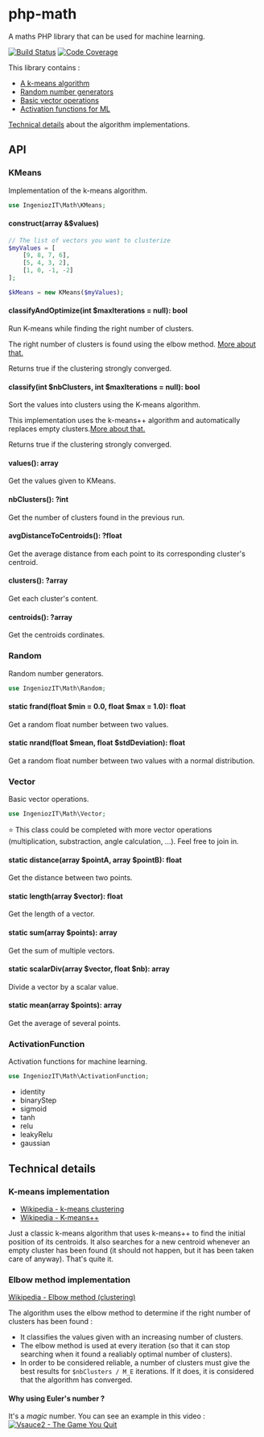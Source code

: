# php-math

A maths PHP library that can be used for machine learning.

[![Build Status](https://travis-ci.com/IngeniozIT/php-math.svg?branch=master)](https://travis-ci.com/IngeniozIT/php-math)
[![Code Coverage](https://codecov.io/gh/IngeniozIT/php-math/branch/master/graph/badge.svg)](https://codecov.io/gh/IngeniozIT/php-math)

This library contains :

- [A k-means algorithm](#kmeans)
- [Random number generators](#random)
- [Basic vector operations](#vector)
- [Activation functions for ML](#activationfunction)

[Technical details](#technical-details) about the algorithm implementations.

## API

### KMeans
Implementation of the k-means algorithm.

```php
use IngeniozIT\Math\KMeans;
```

#### construct(array &$values)

```php
// The list of vectors you want to clusterize
$myValues = [
	[9, 8, 7, 6],
	[5, 4, 3, 2],
	[1, 0, -1, -2]
];

$kMeans = new KMeans($myValues);
```

#### classifyAndOptimize(int $maxIterations = null): bool
Run K-means while finding the right number of clusters.

The right number of clusters is found using the elbow method. [More about that.](#elbow-method-implementation)

Returns true if the clustering strongly converged.

#### classify(int $nbClusters, int $maxIterations = null): bool
Sort the values into clusters using the K-means algorithm.

This implementation uses the k-means++ algorithm and automatically replaces empty clusters.[More about that.](#k-means-implementation)

Returns true if the clustering strongly converged.

#### values(): array
Get the values given to KMeans.

#### nbClusters(): ?int
Get the number of clusters found in the previous run.

#### avgDistanceToCentroids(): ?float
Get the average distance from each point to its corresponding cluster's centroid.

#### clusters(): ?array
Get each cluster's content.

#### centroids(): ?array
Get the centroids cordinates.

### Random
Random number generators.

```php
use IngeniozIT\Math\Random;
```

#### static frand(float $min = 0.0, float $max = 1.0): float
Get a random float number between two values.

#### static nrand(float $mean, float $stdDeviation): float
Get a random float number between two values with a normal distribution.

### Vector
Basic vector operations.

```php
use IngeniozIT\Math\Vector;
```

:star: This class could be completed with more vector operations (multiplication, substraction, angle calculation, ...). Feel free to join in.

#### static distance(array $pointA, array $pointB): float
Get the distance between two points.

#### static length(array $vector): float
Get the length of a vector.

#### static sum(array $points): array
Get the sum of multiple vectors.

#### static scalarDiv(array $vector, float $nb): array
Divide a vector by a scalar value.

#### static mean(array $points): array
Get the average of several points.

### ActivationFunction
Activation functions for machine learning.

```php
use IngeniozIT\Math\ActivationFunction;
```
- identity
- binaryStep
- sigmoid
- tanh
- relu
- leakyRelu
- gaussian

## Technical details

### K-means implementation
- [Wikipedia - k-means clustering](https://en.wikipedia.org/wiki/K-means_clustering)
- [Wikipedia - K-means++](https://en.wikipedia.org/wiki/K-means%2B%2B)

Just a classic k-means algorithm that uses k-means++ to find the initial position of its centroids. It also searches for a new centroid whenever an empty cluster has been found (it should not happen, but it has been taken care of anyway). That's quite it.

### Elbow method implementation
[Wikipedia - Elbow method (clustering)](https://en.wikipedia.org/wiki/Elbow_method_(clustering))

The algorithm uses the elbow method to determine if the right number of clusters has been found :
- It classifies the values given with an increasing number of clusters.
- The elbow method is used at every iteration (so that it can stop searching when it found a realiably optimal number of clusters).
- In order to be considered reliable, a number of clusters must give the best results for `$nbClusters / M_E` iterations. If it does, it is considered that the algorithm has converged.

#### Why using Euler's number ?
It's a *magic* number. You can see an example in this video :
[![Vsauce2 - The Game You Quit](https://img.youtube.com/vi/OeJobV4jJG0/0.jpg)](https://www.youtube.com/watch?v=OeJobV4jJG0)